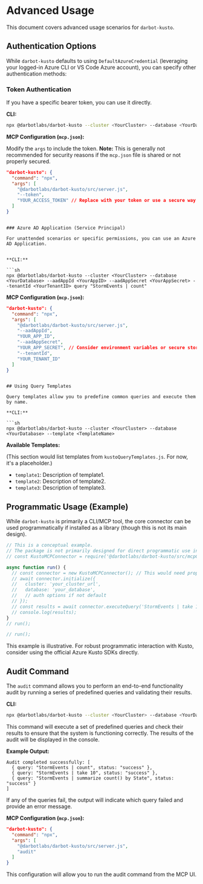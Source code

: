 # Advanced Usage

This document covers advanced usage scenarios for `darbot-kusto`.

## Authentication Options

While `darbot-kusto` defaults to using `DefaultAzureCredential` (leveraging your logged-in Azure CLI or VS Code Azure account), you can specify other authentication methods:

### Token Authentication

If you have a specific bearer token, you can use it directly.

**CLI:**

```sh
npx @darbotlabs/darbot-kusto --cluster <YourCluster> --database <YourDatabase> --token <YourBearerToken> query "StormEvents | count"
```

**MCP Configuration (`mcp.json`):**

Modify the `args` to include the token. **Note:** This is generally not recommended for security reasons if the `mcp.json` file is shared or not properly secured.

```json
"darbot-kusto": {
  "command": "npx",
  "args": [
    "@darbotlabs/darbot-kusto/src/server.js",
    "--token",
    "YOUR_ACCESS_TOKEN" // Replace with your token or use a secure way to inject this
  ]
}
```

```

### Azure AD Application (Service Principal)

For unattended scenarios or specific permissions, you can use an Azure AD Application.


**CLI:**

```sh
npx @darbotlabs/darbot-kusto --cluster <YourCluster> --database <YourDatabase> --aadAppId <YourAppID> --aadAppSecret <YourAppSecret> --tenantId <YourTenantID> query "StormEvents | count"
```

**MCP Configuration (`mcp.json`):**

```json
"darbot-kusto": {
  "command": "npx",
  "args": [
    "@darbotlabs/darbot-kusto/src/server.js",
    "--aadAppId",
    "YOUR_APP_ID",
    "--aadAppSecret",
    "YOUR_APP_SECRET", // Consider environment variables or secure stores for secrets
    "--tenantId",
    "YOUR_TENANT_ID"
  ]
}
```

```

## Using Query Templates

Query templates allow you to predefine common queries and execute them by name.

**CLI:**

```sh
npx @darbotlabs/darbot-kusto --cluster <YourCluster> --database <YourDatabase> --template <TemplateName>
```

**Available Templates:**

(This section would list templates from `kustoQueryTemplates.js`. For now, it's a placeholder.)

* `template1`: Description of template1.
* `template2`: Description of template2.
* `template3`: Description of template3.

## Programmatic Usage (Example)

While `darbot-kusto` is primarily a CLI/MCP tool, the core connector can be used programmatically if installed as a library (though this is not its main design).

```javascript
// This is a conceptual example. 
// The package is not primarily designed for direct programmatic use in this version.
// const KustoMCPConnector = require('@darbotlabs/darbot-kusto/src/mcpConnector'); // Adjust path if using locally

async function run() {
  // const connector = new KustoMCPConnector(); // This would need proper instantiation
  // await connector.initialize({
  //   cluster: 'your_cluster_url',
  //   database: 'your_database',
  //   // auth options if not default
  // });
  // const results = await connector.executeQuery('StormEvents | take 10');
  // console.log(results);
}
// run();

// run();
```

This example is illustrative. For robust programmatic interaction with Kusto, consider using the official Azure Kusto SDKs directly.

## Audit Command

The `audit` command allows you to perform an end-to-end functionality audit by running a series of predefined queries and validating their results.

**CLI:**

```sh
npx @darbotlabs/darbot-kusto --cluster <YourCluster> --database <YourDatabase> audit
```

This command will execute a set of predefined queries and check their results to ensure that the system is functioning correctly. The results of the audit will be displayed in the console.

**Example Output:**

```
Audit completed successfully: [
  { query: "StormEvents | count", status: "success" },
  { query: "StormEvents | take 10", status: "success" },
  { query: "StormEvents | summarize count() by State", status: "success" }
]
```

If any of the queries fail, the output will indicate which query failed and provide an error message.

**MCP Configuration (`mcp.json`):**

```json
"darbot-kusto": {
  "command": "npx",
  "args": [
    "@darbotlabs/darbot-kusto/src/server.js",
    "audit"
  ]
}
```

This configuration will allow you to run the audit command from the MCP UI.
